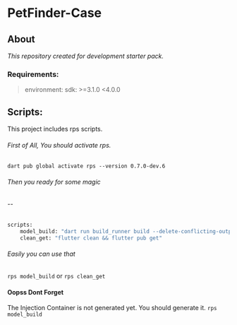 # PetFinder-Case


## About




_This repository created for development starter pack._
### Requirements: 

> environment:
> sdk: >=3.1.0 <4.0.0




## Scripts:
This project includes rps scripts.
###### First of All, You should activate rps.
```dart pub global activate rps --version 0.7.0-dev.6```
###### Then you ready for some magic 
###### -- 

```sh
scripts:
    model_build: "dart run build_runner build --delete-conflicting-outputs"
    clean_get: "flutter clean && flutter pub get"
```
###### Easily you can use that
```rps model_build```
or
```rps clean_get```


#### Oopss Dont Forget 
The Injection Container is not generated yet. You should generate it.
```rps model_build```






